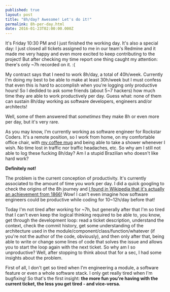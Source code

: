 ```yaml
---
published: true
layout: post
title: "8h/day? Awesome! Let's do it!"
permalink: 8h-per-day.html
date: 2016-01-23T02:00:00.000Z
---
```


It's Friday 10:30 PM and I just finished the working day. It's also a special day: I just closed all tickets assigned to me in our team's Redmine and it made me very happy and even more excited to keep contributing to the project! But after checking my time report one thing caught my attention: there's only ~7h recorded on it. :(

My contract says that I need to work 8h/day, a total of 40h/week. Currently I'm doing my best to be able to make at least 30h/week but I must confess that even this is hard to accomplish when you're logging only productive hours! So I dedided to ask some friends (about 5~7 hackers) how much time they are able to work productively per day. Guess what: none of them can sustain 8h/day working as software developers, engineers and/or architects!

Well, some of them answered that *sometimes* they make 8h or even more per day, but it's very rare.

As you may know, I'm currently working as software engineer for Rockstar Coders. It's a remote position, so I work from home, on my comfortable office chair, with [my coffee mug](https://www.instagram.com/p/BAkU0oDETDm/) and being able to take a shower whenever I wish. No time lost in traffic nor traffic headaches, etc. So why am I still not able to log these fucking 8h/day? Am I a stupid Brazilian who doesn't like hard work?

**Definitely not!**

The problem is the current conception of productivity. It's currently associated to the amount of time you work per day. I did a quick googling to check the origins of the 8h journey and [I found in Wikipedia that it's actually an achievement from 1866!](https://en.wikipedia.org/wiki/Eight-hour_day) Wow! I can't even imagine how software engineers could be productive while coding for 10~12h/day before that!

Today I'm not tired after working for ~7h, but generally after that I'm so tired that I can't even keep the logical thinking required to be able to, you know, get through the development loop: read a ticket description, understand the context, check the commit history, get some understanding of the architecture used in the module/component/class/function/whatever (if you're not the author of the code, obviously), and then only after that, being able to write or change some lines of code that solves the issue and allows you to start the loop again with the next ticket. So why am I so unproductive? Well, after stopping to think about that for a sec, I had some insights about the problem.

First of all, I don't get so tired when I'm engineering a module, a software feature or even a whole software stack. I only get really tired when I'm bugfixing! So that's the first insight: **the more fun you're having with the current ticket, the less you get tired - and vice-versa.**
